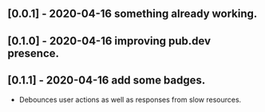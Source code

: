 ## [0.0.1] - 2020-04-16 something already working.
## [0.1.0] - 2020-04-16 improving pub.dev presence.
## [0.1.1] - 2020-04-16 add some badges.

* Debounces user actions as well as responses from slow resources.
